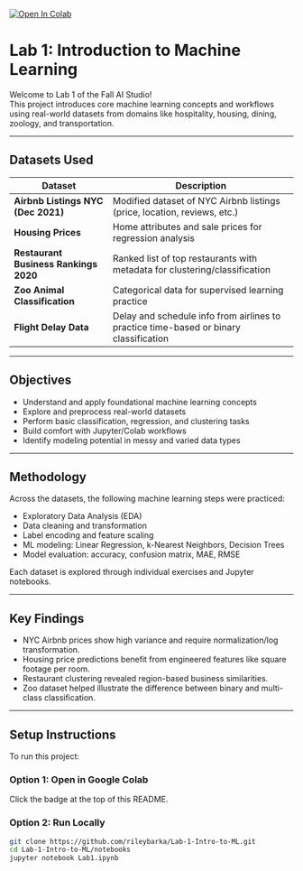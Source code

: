 [![Open In Colab](https://colab.research.google.com/assets/colab-badge.svg)](https://colab.research.google.com/github/rileybarka/Lab-1-Intro-to-ML/blob/main/notebooks/Lab1.ipynb)

# Lab 1: Introduction to Machine Learning

Welcome to Lab 1 of the Fall AI Studio!  
This project introduces core machine learning concepts and workflows using real-world datasets from domains like hospitality, housing, dining, zoology, and transportation.

---

## Datasets Used

| Dataset | Description |
|--------|-------------|
| **Airbnb Listings NYC (Dec 2021)** | Modified dataset of NYC Airbnb listings (price, location, reviews, etc.) |
| **Housing Prices** | Home attributes and sale prices for regression analysis |
| **Restaurant Business Rankings 2020** | Ranked list of top restaurants with metadata for clustering/classification |
| **Zoo Animal Classification** | Categorical data for supervised learning practice |
| **Flight Delay Data** | Delay and schedule info from airlines to practice time-based or binary classification |

---

##  Objectives

- Understand and apply foundational machine learning concepts  
- Explore and preprocess real-world datasets  
- Perform basic classification, regression, and clustering tasks  
- Build comfort with Jupyter/Colab workflows  
- Identify modeling potential in messy and varied data types  

---

##  Methodology

Across the datasets, the following machine learning steps were practiced:

- Exploratory Data Analysis (EDA)  
- Data cleaning and transformation  
- Label encoding and feature scaling  
- ML modeling: Linear Regression, k-Nearest Neighbors, Decision Trees  
- Model evaluation: accuracy, confusion matrix, MAE, RMSE  

Each dataset is explored through individual exercises and Jupyter notebooks.

---

##  Key Findings

- NYC Airbnb prices show high variance and require normalization/log transformation.  
- Housing price predictions benefit from engineered features like square footage per room.  
- Restaurant clustering revealed region-based business similarities.  
- Zoo dataset helped illustrate the difference between binary and multi-class classification.  

---

## Setup Instructions

To run this project:

### Option 1: Open in Google Colab
Click the badge at the top of this README.

### Option 2: Run Locally
```bash
git clone https://github.com/rileybarka/Lab-1-Intro-to-ML.git
cd Lab-1-Intro-to-ML/notebooks
jupyter notebook Lab1.ipynb
